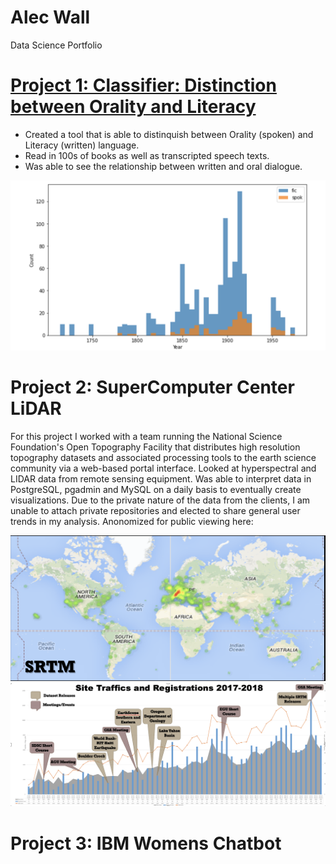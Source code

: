 # Alec Wall
Data Science Portfolio

# [Project 1: Classifier: Distinction between Orality and Literacy](https://github.com/WallAlec/Orality_vs_Literacy_in_dialouge/blob/main/OralityVsLiteracy-main/main.ipynb)
* Created a tool that is able to distinquish between Orality (spoken) and Literacy (written) language. 
* Read in 100s of books as well as transcripted speech texts. 
* Was able to see the relationship between written and oral dialogue. 

![](https://github.com/WallAlec/WallAlec.github.io/blob/master/images/OralityVsLiteracyimage.png)


# Project 2: SuperComputer Center LiDAR
For this project I worked with a team running the National Science Foundation's Open Topography Facility that distributes high resolution topography datasets and associated processing tools to the earth science community via a web-based portal interface. Looked at hyperspectral and LIDAR data from remote sensing equipment. Was able to interpret data in PostgreSQL, pgadmin and MySQL on a daily basis to eventually create visualizations. Due to the private nature of the data from the clients, I am unable to attach private repositories and elected to share general user trends in my analysis. Anonomized for public viewing here: 

![](https://github.com/WallAlec/WallAlec.github.io/blob/master/images/HeatMap.png)
![](https://github.com/WallAlec/WallAlec.github.io/blob/master/images/Trends.png)


# Project 3: IBM Womens Chatbot
